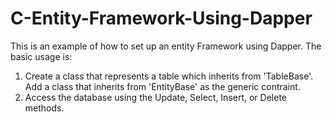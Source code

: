 # C-Entity-Framework-Using-Dapper
This is an example of how to set up an entity Framework using Dapper.
The basic usage is:
1. Create a class that represents a table which inherits from 'TableBase'.
Add a class that inherits from 'EntityBase' as the generic contraint.
2. Access the database using the Update, Select, Insert, or Delete methods. 
